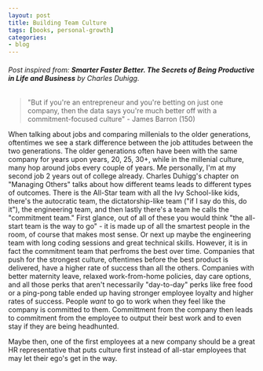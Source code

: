 ```yaml
---
layout: post
title: Building Team Culture
tags: [books, personal-growth]
categories:
- blog
---
```


###### Post inspired from: **Smarter Faster Better. The Secrets of Being Productive in Life and Business** by Charles Duhigg. 
> "But if you're an entrepreneur and you're betting on just one company, then the data says you're much better off with a commitment-focused culture" - James Barron (150)

When talking about jobs and comparing millenials to the older generations, oftentimes we see a stark difference between the job attitudes between the two generations. The older generations often have been with the same company for years upon years, 20, 25, 30+, while in the millenial culture, many hop around jobs every couple of years. Me personally, I'm at my second job 2 years out of college already. Charles Duhigg's chapter on "Managing Others" talks about how different teams leads to different types of outcomes. There is the All-Star team with all the Ivy School-like kids, there's the autocratic team, the dictatorship-like team ("if I say do this, do it"), the engineering team, and then lastly there's a team he calls the "commitment team." First glance, out of all of these you would think "the all-start team is the way to go" - it is made up of all the smartest people in the room, of course that makes most sense. Or next up maybe the engineering team with long coding sessions and great technical skills. However, it is in fact the commitment team that perfroms the best over time. Companies that push for the strongest culture, oftentimes before the best product is delivered, have a higher rate of success than all the others. Companies with better maternity leave, relaxed work-from-home policies, day care options, and all those perks that aren't necessarily "day-to-day" perks like free food or a ping-pong table ended up having stronger employee loyalty and higher rates of success. People *want* to go to work when they feel like the company is committed to them. Committment from the company then leads to commitment from the employee to output their best work and to even stay if they are being headhunted.

Maybe then, one of the first employees at a new company should be a great HR representative that puts culture first instead of all-star employees that may let their ego's get in the way.